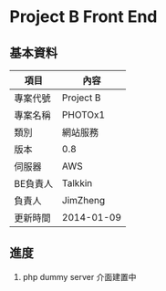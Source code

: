 ﻿# Project B Front End 

## 基本資料

項目		| 內容
---			| ---
專案代號	| Project B
專案名稱 	| PHOTOx1
類別 		| 網站服務
版本 		| 0.8
伺服器 		| AWS
BE負責人	| Talkkin
負責人		| JimZheng
更新時間	| 2014-01-09

## 進度

1. php dummy server 介面建置中
